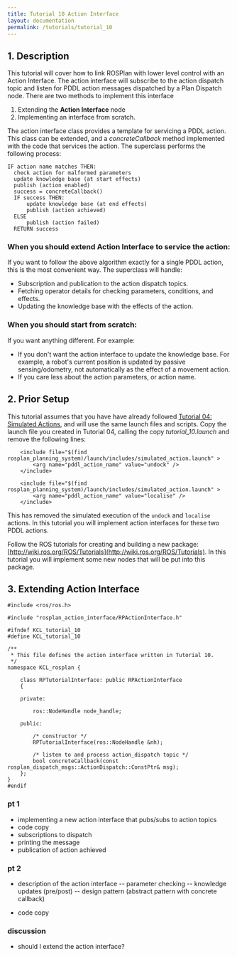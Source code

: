 ```yaml
---
title: Tutorial 10 Action Interface
layout: documentation
permalink: /tutorials/tutorial_10
---
```


## 1. Description

This tutorial will cover how to link ROSPlan with lower level control with an Action Interface. The action interface will subscribe to the action dispatch topic and listen for PDDL action messages dispatched by a Plan Dispatch node. There are two methods to implement this interface

1. Extending the **Action Interface** node
2. Implementing an interface from scratch. 

The action interface class provides a template for servicing a PDDL action. This class can be extended, and a *concreteCallback* method implemented with the code that services the action. The superclass performs the following process:

```
IF action name matches THEN:
  check action for malformed parameters
  update knowledge base (at start effects)
  publish (action enabled)
  success = concreteCallback()
  IF success THEN:
      update knowledge base (at end effects)
      publish (action achieved)
  ELSE
      publish (action failed)
  RETURN success
```

### When you should extend Action Interface to service the action:

If you want to follow the above algorithm exactly for a single PDDL action, this is the most convenient way. The superclass will handle:

- Subscription and publication to the action dispatch topics.
- Fetching operator details for checking parameters, conditions, and effects.
- Updating the knowledge base with the effects of the action.

### When you should start from scratch:

If you want anything different. For example:

- If you don't want the action interface to update the knowledge base. For example, a robot's current position is updated by passive sensing/odometry, not automatically as the effect of a movement action.
- If you care less about the action parameters, or action name.

## 2. Prior Setup

This tutorial assumes that you have have already followed [Tutorial 04: Simulated Actions](tutorial_04), and will use the same launch files and scripts. Copy the launch file you created in Tutorial 04, calling the copy *tutorial_10.launch* and remove the following lines:

```
	<include file="$(find rosplan_planning_system)/launch/includes/simulated_action.launch" >
		<arg name="pddl_action_name" value="undock" />
	</include>
```

```
	<include file="$(find rosplan_planning_system)/launch/includes/simulated_action.launch" >
		<arg name="pddl_action_name" value="localise" />
	</include>
```

This has removed the simulated execution of the `undock` and `localise` actions. In this tutorial you will implement action interfaces for these two PDDL actions.

Follow the ROS tutorials for creating and building a new package: [http://wiki.ros.org/ROS/Tutorials](http://wiki.ros.org/ROS/Tutorials). In this tutorial you will implement some new nodes that will be put into this package.

## 3. Extending Action Interface


```
#include <ros/ros.h>

#include "rosplan_action_interface/RPActionInterface.h"

#ifndef KCL_tutorial_10
#define KCL_tutorial_10

/**
 * This file defines the action interface written in Tutorial 10.
 */
namespace KCL_rosplan {

	class RPTutorialInterface: public RPActionInterface
	{

	private:

		ros::NodeHandle node_handle;

	public:

		/* constructor */
		RPTutorialInterface(ros::NodeHandle &nh);

		/* listen to and process action_dispatch topic */
		bool concreteCallback(const rosplan_dispatch_msgs::ActionDispatch::ConstPtr& msg);
	};
}
#endif
```

### pt 1
- implementing a new action interface that pubs/subs to action topics
- code copy
- subscriptions to dispatch
- printing the message
- publication of action achieved

### pt 2
- description of the action interface
-- parameter checking
-- knowledge updates (pre/post)
-- design pattern (abstract pattern with concrete callback)

- code copy


### discussion
- should I extend the action interface?
